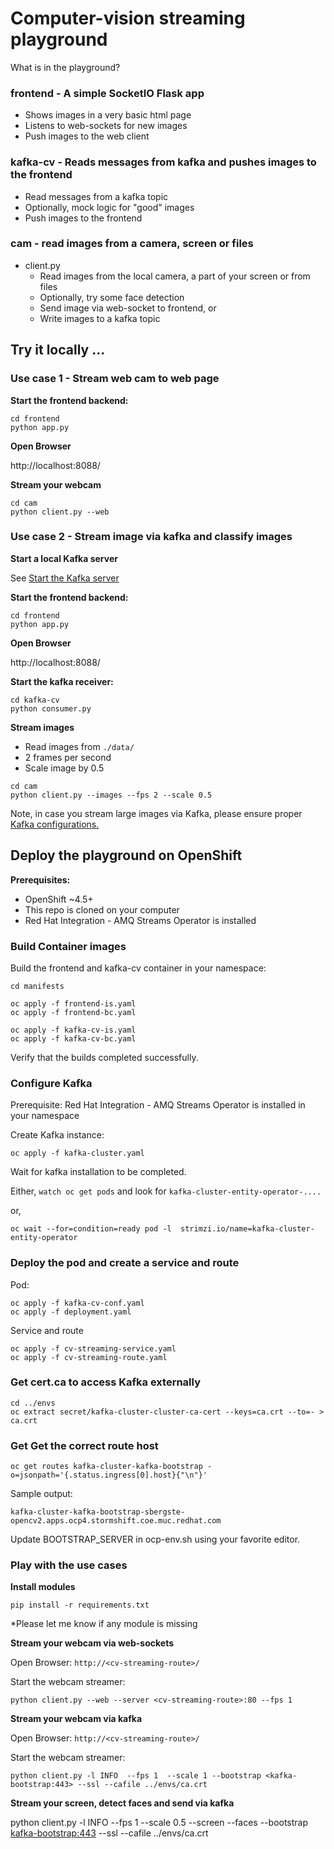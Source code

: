 # Computer-vision streaming playground

What is in the playground?

### frontend - A simple SocketIO Flask app 
- Shows images in a very basic html page 
- Listens to web-sockets for new images
- Push images to the web client 

### kafka-cv - Reads messages from kafka and pushes images to the frontend
- Read messages from a kafka topic
- Optionally, mock logic for "good" images
- Push images to the frontend

### cam - read images from a camera, screen or files
- client.py 
  - Read images from the local camera, a part of your screen or from files
  - Optionally, try some face detection 
  - Send image via web-socket to frontend, or
  - Write images to a kafka topic

## Try it locally ...

### Use case 1 - Stream web cam to web page

**Start the frontend backend:**
```
cd frontend
python app.py
```

**Open Browser**

http://localhost:8088/ 

**Stream your webcam**
```
cd cam
python client.py --web
```


### Use case 2 - Stream image via kafka and classify images 

**Start a local Kafka server**

See [ Start the Kafka server](
https://kafka.apache.org/25/documentation/streams/quickstart#quickstart_streams_startserver)

**Start the frontend backend:**
```
cd frontend
python app.py
```

**Open Browser**

http://localhost:8088/ 


**Start the kafka receiver:**
```
cd kafka-cv
python consumer.py
```

**Stream images**

- Read images from `./data/`
- 2 frames per second
- Scale image by 0.5

```
cd cam
python client.py --images --fps 2 --scale 0.5
```

Note, in case you stream large images via Kafka, please ensure proper [Kafka configurations.](https://stackoverflow.com/questions/51767879/not-able-to-send-large-messages-to-kafka)



## Deploy the playground on OpenShift

**Prerequisites:**
- OpenShift ~4.5+
- This repo is cloned on your computer
- Red Hat Integration - AMQ Streams Operator is installed
   
### Build Container images
Build the frontend and kafka-cv container in your namespace:

```
cd manifests

oc apply -f frontend-is.yaml
oc apply -f frontend-bc.yaml

oc apply -f kafka-cv-is.yaml
oc apply -f kafka-cv-bc.yaml
```

Verify that the builds completed successfully.

### Configure Kafka

Prerequisite: Red Hat Integration - AMQ Streams Operator is installed in your namespace

Create Kafka instance:
```
oc apply -f kafka-cluster.yaml
```

Wait for kafka installation to be completed.

Either,
`watch oc get pods`
and look for `kafka-cluster-entity-operator-....`

or,

```
oc wait --for=condition=ready pod -l  strimzi.io/name=kafka-cluster-entity-operator
```
### Deploy the pod and create a service and route

Pod:
```
oc apply -f kafka-cv-conf.yaml
oc apply -f deployment.yaml 
```

Service and route
```
oc apply -f cv-streaming-service.yaml
oc apply -f cv-streaming-route.yaml
```
### Get cert.ca to access Kafka externally

```
cd ../envs
oc extract secret/kafka-cluster-cluster-ca-cert --keys=ca.crt --to=- > ca.crt 
```

### Get Get the correct route host
```
oc get routes kafka-cluster-kafka-bootstrap -o=jsonpath='{.status.ingress[0].host}{"\n"}'
```
Sample output:
```
kafka-cluster-kafka-bootstrap-sbergste-opencv2.apps.ocp4.stormshift.coe.muc.redhat.com
```
Update BOOTSTRAP_SERVER in ocp-env.sh using your favorite editor.

### Play with the use cases


**Install modules**
```
pip install -r requirements.txt
```

*Please let me know if any module is missing

**Stream your webcam via web-sockets**

Open Browser: `http://<cv-streaming-route>/`

Start the webcam streamer:
```
python client.py --web --server <cv-streaming-route>:80 --fps 1
```


**Stream your webcam via kafka**

Open Browser: `http://<cv-streaming-route>/`

Start the webcam streamer:

```
python client.py -l INFO  --fps 1  --scale 1 --bootstrap <kafka-bootstrap:443> --ssl --cafile ../envs/ca.crt
```

**Stream your screen, detect faces and send via kafka**

python client.py -l INFO  --fps 1  --scale 0.5 --screen --faces --bootstrap  <kafka-bootstrap:443> --ssl --cafile ../envs/ca.crt
